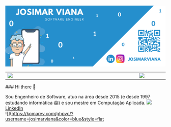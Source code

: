 
![Markdown](josimarviana.png)
<center>
<table>
    <tr>
        <td><img width="400px" align="left" src="https://github-readme-stats.vercel.app/api/top-langs/?username=josimarviana&hide=html&layout=compact&theme=architect" /></td>
        <td><img width="495px" align="left" src="https://github-readme-stats.vercel.app/api?username=josimarviana&theme=architect"/></td>
    </tr>   
</table>
</center>  
### Hi there 👋

Sou Engenheiro de Software, atuo na área desde 2015 (e desde 1997 estudando informática 😱) e sou mestre em Computação Aplicada.
<a href="https://www.linkedin.com/in/josimarviana"><img src="https://github.com/seu_usuário/seu_usuário/linkedin.png" width="16"></img></a> [LinkedIn](https://www.linkedin.com/in/josimarviana)  
![](https://komarev.com/ghpvc/?username=josimarviana&color=blue&style=flat
